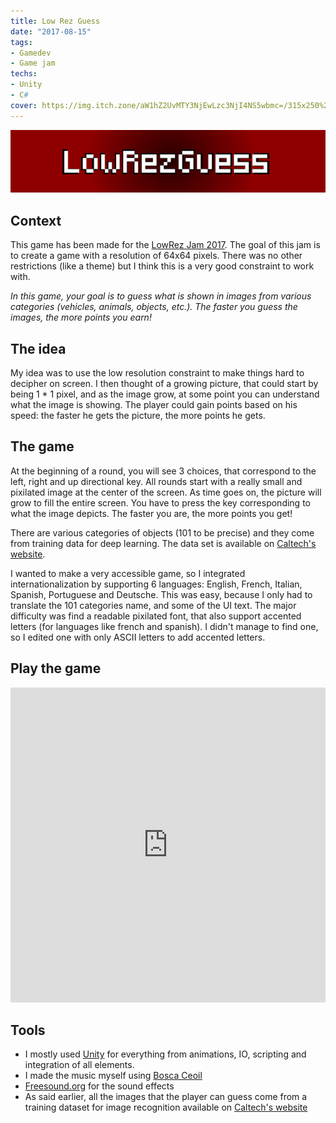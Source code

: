 ```yaml
---
title: Low Rez Guess
date: "2017-08-15"
tags:
- Gamedev
- Game jam
techs:
- Unity
- C#
cover: https://img.itch.zone/aW1hZ2UvMTY3NjEwLzc3NjI4NS5wbmc=/315x250%23c/yOGR3B.png
---
```


![LowRezGuess](/assets/posts/LowRezGuess/banner.png)

## Context

This game has been made for the [LowRez Jam 2017](https://itch.io/jam/lowrezjam2017). The goal of this jam is to create a game with a resolution of 64x64 pixels. There was no other restrictions (like a theme) but I think this is a very good constraint to work with.

_In this game, your goal is to guess what is shown in images from various categories (vehicles, animals, objects, etc.). The faster you guess the images, the more points you earn!_

## The idea

My idea was to use the low resolution constraint to make things hard to decipher on screen. I then thought of a growing picture, that could start by being 1 * 1 pixel, and as the image grow, at some point you can understand what the image is showing. The player could gain points based on his speed: the faster he gets the picture, the more points he gets.

## The game

At the beginning of a round, you will see 3 choices, that correspond to the left, right and up directional key. All rounds start with a really small and pixilated image at the center of the screen. As time goes on, the picture will grow to fill the entire screen. You have to press the key corresponding to what the image depicts. The faster you are, the more points you get!

There are various categories of objects (101 to be precise) and they come from training data for deep learning. The data set is available on [Caltech's website](http://www.vision.caltech.edu/Image_Datasets/Caltech101/).

I wanted to make a very accessible game, so I integrated internationalization by supporting 6 languages: English, French, Italian, Spanish, Portuguese and Deutsche. This was easy, because I only had to translate the 101 categories name, and some of the UI text. The major difficulty was find a readable pixilated font, that also support accented letters (for languages like french and spanish). I didn't manage to find one, so I edited one with only ASCII letters to add accented letters.

## Play the game

<div style="aspect-ratio: 1">
<iframe frameborder="0" src="https://itch.io/embed-upload/567546?color=8f0000" allowfullscreen="" width="100%" height="100%"><a href="https://gabrielvidal.itch.io/low-rez-guess">Play Low Rez Guess on itch.io</a></iframe>
</div>

## Tools

* I mostly used [Unity](https://unity.com/) for everything from animations, IO, scripting and integration of all elements.
* I made the music myself using [Bosca Ceoil](https://boscaceoil.net/)
* [Freesound.org](https://freesound.org/) for the sound effects
* As said earlier, all the images that the player can guess come from a training dataset for image recognition available on [Caltech's website](http://www.vision.caltech.edu/Image_Datasets/Caltech101/)